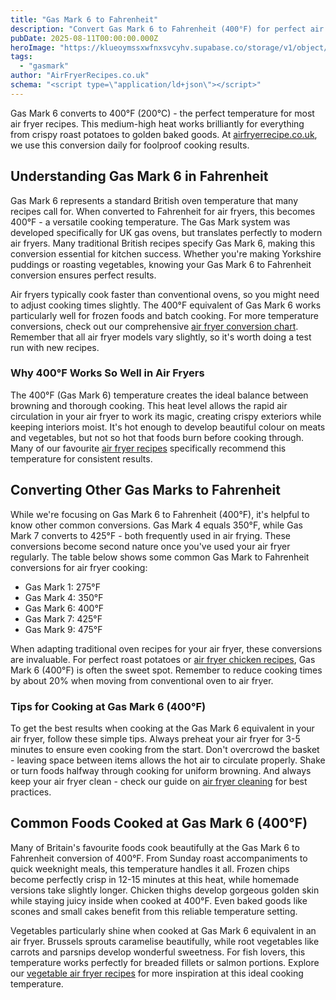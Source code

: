 ```yaml
---
title: "Gas Mark 6 to Fahrenheit"
description: "Convert Gas Mark 6 to Fahrenheit (400°F) for perfect air fryer cooking. Includes UK oven conversions and air fryer temperature tips."
pubDate: 2025-08-11T00:00:00.000Z
heroImage: "https://klueoymssxwfnxsvcyhv.supabase.co/storage/v1/object/public/md/gas-mark-6-to-fahrenheit-8d5ace25.png"
tags:
  - "gasmark"
author: "AirFryerRecipes.co.uk"
schema: "<script type=\"application/ld+json\"></script>"
---
```


<p>Gas Mark 6 converts to 400°F (200°C) - the perfect temperature for most air fryer recipes. This medium-high heat works brilliantly for everything from crispy roast potatoes to golden baked goods. At <a href=https://www.airfryerrecipe.co.uk>airfryerrecipe.co.uk</a>, we use this conversion daily for foolproof cooking results.</p>

<h2>Understanding Gas Mark 6 in Fahrenheit</h2>
<p>Gas Mark 6 represents a standard British oven temperature that many recipes call for. When converted to Fahrenheit for air fryers, this becomes 400°F - a versatile cooking temperature. The Gas Mark system was developed specifically for UK gas ovens, but translates perfectly to modern air fryers. Many traditional British recipes specify Gas Mark 6, making this conversion essential for kitchen success. Whether you're making Yorkshire puddings or roasting vegetables, knowing your Gas Mark 6 to Fahrenheit conversion ensures perfect results.</p>

<p>Air fryers typically cook faster than conventional ovens, so you might need to adjust cooking times slightly. The 400°F equivalent of Gas Mark 6 works particularly well for frozen foods and batch cooking. For more temperature conversions, check out our comprehensive <a href=https://www.airfryerrecipe.co.uk/air-fryer-conversion-chart>air fryer conversion chart</a>. Remember that all air fryer models vary slightly, so it's worth doing a test run with new recipes.</p>

<h3>Why 400°F Works So Well in Air Fryers</h3>
<p>The 400°F (Gas Mark 6) temperature creates the ideal balance between browning and thorough cooking. This heat level allows the rapid air circulation in your air fryer to work its magic, creating crispy exteriors while keeping interiors moist. It's hot enough to develop beautiful colour on meats and vegetables, but not so hot that foods burn before cooking through. Many of our favourite <a href=https://www.airfryerrecipe.co.uk/recipes>air fryer recipes</a> specifically recommend this temperature for consistent results.</p>

<h2>Converting Other Gas Marks to Fahrenheit</h2>
<p>While we're focusing on Gas Mark 6 to Fahrenheit (400°F), it's helpful to know other common conversions. Gas Mark 4 equals 350°F, while Gas Mark 7 converts to 425°F - both frequently used in air frying. These conversions become second nature once you've used your air fryer regularly. The table below shows some common Gas Mark to Fahrenheit conversions for air fryer cooking:</p>

<ul>
<li>Gas Mark 1: 275°F</li>
<li>Gas Mark 4: 350°F</li>
<li>Gas Mark 6: 400°F</li>
<li>Gas Mark 7: 425°F</li>
<li>Gas Mark 9: 475°F</li>
</ul>

<p>When adapting traditional oven recipes for your air fryer, these conversions are invaluable. For perfect roast potatoes or <a href=https://www.airfryerrecipe.co.uk/recipe-category/chicken>air fryer chicken recipes</a>, Gas Mark 6 (400°F) is often the sweet spot. Remember to reduce cooking times by about 20% when moving from conventional oven to air fryer.</p>

<h3>Tips for Cooking at Gas Mark 6 (400°F)</h3>
<p>To get the best results when cooking at the Gas Mark 6 equivalent in your air fryer, follow these simple tips. Always preheat your air fryer for 3-5 minutes to ensure even cooking from the start. Don't overcrowd the basket - leaving space between items allows the hot air to circulate properly. Shake or turn foods halfway through cooking for uniform browning. And always keep your air fryer clean - check our guide on <a href=https://www.airfryerrecipe.co.uk/air-fryer-cleaner>air fryer cleaning</a> for best practices.</p>

<h2>Common Foods Cooked at Gas Mark 6 (400°F)</h2>
<p>Many of Britain's favourite foods cook beautifully at the Gas Mark 6 to Fahrenheit conversion of 400°F. From Sunday roast accompaniments to quick weeknight meals, this temperature handles it all. Frozen chips become perfectly crisp in 12-15 minutes at this heat, while homemade versions take slightly longer. Chicken thighs develop gorgeous golden skin while staying juicy inside when cooked at 400°F. Even baked goods like scones and small cakes benefit from this reliable temperature setting.</p>

<p>Vegetables particularly shine when cooked at Gas Mark 6 equivalent in an air fryer. Brussels sprouts caramelise beautifully, while root vegetables like carrots and parsnips develop wonderful sweetness. For fish lovers, this temperature works perfectly for breaded fillets or salmon portions. Explore our <a href=https://www.airfryerrecipe.co.uk/recipe-category/vegetables>vegetable air fryer recipes</a> for more inspiration at this ideal cooking temperature.</p>